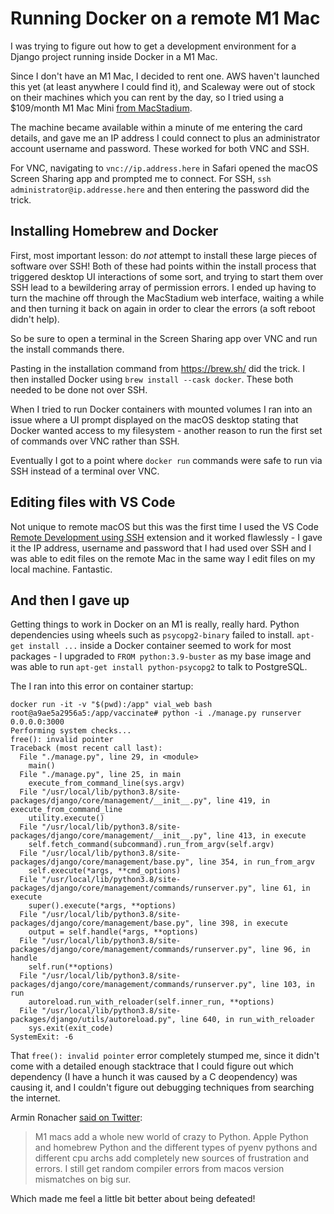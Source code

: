 # Running Docker on a remote M1 Mac

I was trying to figure out how to get a development environment for a Django project running inside Docker in a M1 Mac.

Since I don't have an M1 Mac, I decided to rent one. AWS haven't launched this yet (at least anywhere I could find it), and Scaleway were out of stock on their machines which you can rent by the day, so I tried using a $109/month M1 Mac Mini [from MacStadium](https://www.macstadium.com/m1-mini).

The machine became available within a minute of me entering the card details, and gave me an IP address I could connect to plus an administrator account username and password. These worked for both VNC and SSH.

For VNC, navigating to `vnc://ip.address.here` in Safari opened the macOS Screen Sharing app and prompted me to connect. For SSH, `ssh administrator@ip.addresse.here` and then entering the password did the trick.

## Installing Homebrew and Docker

First, most important lesson: do _not_ attempt to install these large pieces of software over SSH! Both of these had points within the install process that triggered desktop UI interactions of some sort, and trying to start them over SSH lead to a bewildering array of permission errors. I ended up having to turn the machine off through the MacStadium web interface, waiting a while and then turning it back on again in order to clear the errors (a soft reboot didn't help).

So be sure to open a terminal in the Screen Sharing app over VNC and run the install commands there.

Pasting in the installation command from https://brew.sh/ did the trick. I then installed Docker using `brew install --cask docker`. These both needed to be done not over SSH.

When I tried to run Docker containers with mounted volumes I ran into an issue where a UI prompt displayed on the macOS desktop stating that Docker wanted access to my filesystem - another reason to run the first set of commands over VNC rather than SSH.

Eventually I got to a point where `docker run` commands were safe to run via SSH instead of a terminal over VNC.

## Editing files with VS Code

Not unique to remote macOS but this was the first time I used the VS Code [Remote Development using SSH](https://code.visualstudio.com/docs/remote/ssh) extension and it worked flawlessly - I gave it the IP address, username and password that I had used over SSH and I was able to edit files on the remote Mac in the same way I edit files on my local machine. Fantastic.

## And then I gave up

Getting things to work in Docker on an M1 is really, really hard. Python dependencies using wheels such as `psycopg2-binary` failed to install. `apt-get install ...` inside a Docker container seemed to work for most packages - I upgraded to `FROM python:3.9-buster` as my base image and was able to run `apt-get install python-psycopg2` to talk to PostgreSQL.

The I ran into this error on container startup:

```
docker run -it -v "$(pwd):/app" vial_web bash
root@a9ae5a2956a5:/app/vaccinate# python -i ./manage.py runserver 0.0.0.0:3000
Performing system checks...
free(): invalid pointer
Traceback (most recent call last):
  File "./manage.py", line 29, in <module>
    main()
  File "./manage.py", line 25, in main
    execute_from_command_line(sys.argv)
  File "/usr/local/lib/python3.8/site-packages/django/core/management/__init__.py", line 419, in execute_from_command_line
    utility.execute()
  File "/usr/local/lib/python3.8/site-packages/django/core/management/__init__.py", line 413, in execute
    self.fetch_command(subcommand).run_from_argv(self.argv)
  File "/usr/local/lib/python3.8/site-packages/django/core/management/base.py", line 354, in run_from_argv
    self.execute(*args, **cmd_options)
  File "/usr/local/lib/python3.8/site-packages/django/core/management/commands/runserver.py", line 61, in execute
    super().execute(*args, **options)
  File "/usr/local/lib/python3.8/site-packages/django/core/management/base.py", line 398, in execute
    output = self.handle(*args, **options)
  File "/usr/local/lib/python3.8/site-packages/django/core/management/commands/runserver.py", line 96, in handle
    self.run(**options)
  File "/usr/local/lib/python3.8/site-packages/django/core/management/commands/runserver.py", line 103, in run
    autoreload.run_with_reloader(self.inner_run, **options)
  File "/usr/local/lib/python3.8/site-packages/django/utils/autoreload.py", line 640, in run_with_reloader
    sys.exit(exit_code)
SystemExit: -6
```
That `free(): invalid pointer` error completely stumped me, since it didn't come with a detailed enough stacktrace that I could figure out which dependency (I have a hunch it was caused by a C deopendency) was causing it, and I couldn't figure out debugging techniques from searching the internet.

Armin Ronacher [said on Twitter](https://twitter.com/mitsuhiko/status/1397266788262584325):

> M1 macs add a whole new world of crazy to Python. Apple Python and homebrew Python and the different types of pyenv pythons and different cpu archs add completely new sources of frustration and errors. I still get random compiler errors from macos version mismatches on big sur.

Which made me feel a little bit better about being defeated!

